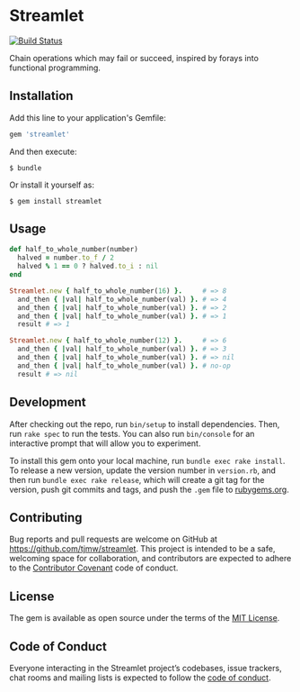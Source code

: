 # Streamlet

[![Build Status](https://travis-ci.org/tjmw/streamlet.svg?branch=master)](https://travis-ci.org/tjmw/streamlet)

Chain operations which may fail or succeed, inspired by forays into functional programming.

## Installation

Add this line to your application's Gemfile:

```ruby
gem 'streamlet'
```

And then execute:

    $ bundle

Or install it yourself as:

    $ gem install streamlet

## Usage

```ruby
def half_to_whole_number(number)
  halved = number.to_f / 2
  halved % 1 == 0 ? halved.to_i : nil
end

Streamlet.new { half_to_whole_number(16) }.     # => 8
  and_then { |val| half_to_whole_number(val) }. # => 4
  and_then { |val| half_to_whole_number(val) }. # => 2
  and_then { |val| half_to_whole_number(val) }. # => 1
  result # => 1

Streamlet.new { half_to_whole_number(12) }.     # => 6
  and_then { |val| half_to_whole_number(val) }. # => 3
  and_then { |val| half_to_whole_number(val) }. # => nil
  and_then { |val| half_to_whole_number(val) }. # no-op
  result # => nil
```

## Development

After checking out the repo, run `bin/setup` to install dependencies. Then, run `rake spec` to run the tests. You can also run `bin/console` for an interactive prompt that will allow you to experiment.

To install this gem onto your local machine, run `bundle exec rake install`. To release a new version, update the version number in `version.rb`, and then run `bundle exec rake release`, which will create a git tag for the version, push git commits and tags, and push the `.gem` file to [rubygems.org](https://rubygems.org).

## Contributing

Bug reports and pull requests are welcome on GitHub at https://github.com/tjmw/streamlet. This project is intended to be a safe, welcoming space for collaboration, and contributors are expected to adhere to the [Contributor Covenant](http://contributor-covenant.org) code of conduct.

## License

The gem is available as open source under the terms of the [MIT License](https://opensource.org/licenses/MIT).

## Code of Conduct

Everyone interacting in the Streamlet project’s codebases, issue trackers, chat rooms and mailing lists is expected to follow the [code of conduct](https://github.com/tjmw/streamlet/blob/master/CODE_OF_CONDUCT.md).
